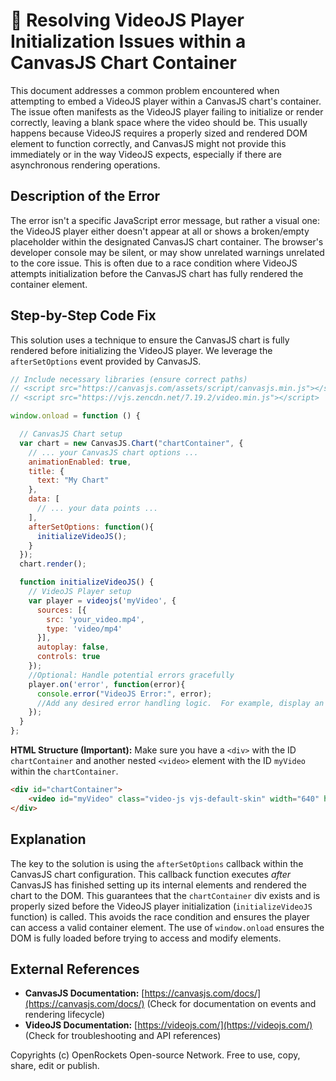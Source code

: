 # 🐞 Resolving VideoJS Player Initialization Issues within a CanvasJS Chart Container


This document addresses a common problem encountered when attempting to embed a VideoJS player within a CanvasJS chart's container.  The issue often manifests as the VideoJS player failing to initialize or render correctly, leaving a blank space where the video should be. This usually happens because VideoJS requires a properly sized and rendered DOM element to function correctly, and CanvasJS might not provide this immediately or in the way VideoJS expects, especially if there are asynchronous rendering operations.

## Description of the Error

The error isn't a specific JavaScript error message, but rather a visual one: the VideoJS player either doesn't appear at all or shows a broken/empty placeholder within the designated CanvasJS chart container.  The browser's developer console may be silent, or may show unrelated warnings unrelated to the core issue. This is often due to a race condition where VideoJS attempts initialization before the CanvasJS chart has fully rendered the container element.

## Step-by-Step Code Fix

This solution uses a technique to ensure the CanvasJS chart is fully rendered before initializing the VideoJS player. We leverage the `afterSetOptions` event provided by CanvasJS.

```javascript
// Include necessary libraries (ensure correct paths)
// <script src="https://canvasjs.com/assets/script/canvasjs.min.js"></script>
// <script src="https://vjs.zencdn.net/7.19.2/video.min.js"></script>

window.onload = function () {

  // CanvasJS Chart setup
  var chart = new CanvasJS.Chart("chartContainer", {
    // ... your CanvasJS chart options ...
    animationEnabled: true,
    title: {
      text: "My Chart"
    },
    data: [
      // ... your data points ...
    ],
    afterSetOptions: function(){
      initializeVideoJS();
    }
  });
  chart.render();

  function initializeVideoJS() {
    // VideoJS Player setup
    var player = videojs('myVideo', {
      sources: [{
        src: 'your_video.mp4',
        type: 'video/mp4'
      }],
      autoplay: false,
      controls: true
    });
    //Optional: Handle potential errors gracefully
    player.on('error', function(error){
      console.error("VideoJS Error:", error);
      //Add any desired error handling logic.  For example, display an alternative message to the user.
    });
  }
};


```

**HTML Structure (Important):** Make sure you have a `<div>` with the ID `chartContainer` and another nested `<video>` element with the ID `myVideo` within the `chartContainer`.

```html
<div id="chartContainer">
    <video id="myVideo" class="video-js vjs-default-skin" width="640" height="360"></video>
</div>
```

## Explanation

The key to the solution is using the `afterSetOptions` callback within the CanvasJS chart configuration.  This callback function executes *after* CanvasJS has finished setting up its internal elements and rendered the chart to the DOM. This guarantees that the `chartContainer` div exists and is properly sized before the VideoJS player initialization (`initializeVideoJS` function) is called.  This avoids the race condition and ensures the player can access a valid container element.  The use of  `window.onload` ensures the DOM is fully loaded before trying to access and modify elements.


## External References

* **CanvasJS Documentation:** [https://canvasjs.com/docs/](https://canvasjs.com/docs/) (Check for documentation on events and rendering lifecycle)
* **VideoJS Documentation:** [https://videojs.com/](https://videojs.com/) (Check for troubleshooting and API references)


Copyrights (c) OpenRockets Open-source Network. Free to use, copy, share, edit or publish.

